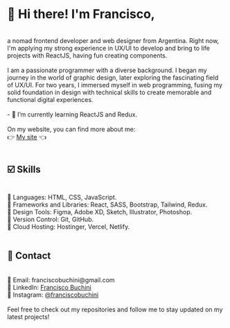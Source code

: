<h1> 👋 Hi there! I'm Francisco, </h1> <br>
a nomad frontend developer and web designer from Argentina. Right now, I'm applying my strong experience in UX/UI to develop and bring to life projects with ReactJS, having fun creating components. 
<br> <br>
I am a passionate programmer with a diverse background. I began my journey in the world of graphic design, later exploring the fascinating field of UX/UI. For two years, I immersed myself in web programming, fusing my solid foundation in design with technical skills to create memorable and functional digital experiences. <br>
<br>
- 🌱 I’m currently learning ReactJS and Redux. <br>
<br>
On my website, you can find more about me: <br>
👉 <a href="https://franciscobuchini.vercel.app/" target="_blank">My site</a> 👈 <br>
<br>
<h2> ☑️ Skills </h2> <br>
🔸 Languages: HTML, CSS, JavaScript. <br>
🔸 Frameworks and Libraries: React, SASS, Bootstrap, Tailwind, Redux. <br>
🔸 Design Tools: Figma, Adobe XD, Sketch, Illustrator, Photoshop. <br>
🔸 Version Control: Git, GitHub. <br>
🔸 Cloud Hosting: Hostinger, Vercel, Netlify. <br>
<br>
<h2> 🤙 Contact </h2> <br>
🔸 Email: franciscobuchini@gmail.com <br>
🔸 LinkedIn: <a href="https://www.linkedin.com/in/franciscobuchini/" target="_blank">Francisco Buchini</a> <br>
🔸 Instagram: <a href="https://www.instagram.com/franciscobuchini/" target="_blank">@franciscobuchini</a> <br> 
<br>
Feel free to check out my repositories and follow me to stay updated on my latest projects! <br>
